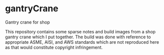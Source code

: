 # gantryCrane
Gantry crane for shop

This repository contains some sparse notes and build images from a shop gantry crane which I put together. The build was done with reference to appropriate ASME, AISI, and AWS standards which are not reproduced here as that would constitute copyright infringement. 
